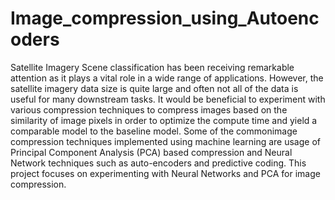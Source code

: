 # Image_compression_using_Autoencoders

Satellite Imagery Scene classification has been receiving remarkable attention as it plays a vital role
in a wide range of applications. However, the satellite imagery data size is quite large and often not
all of the data is useful for many downstream tasks. It would be beneficial to experiment with various
compression techniques to compress images based on the similarity of image pixels in order to optimize 
the compute time and yield a comparable model to the baseline model. Some of the commonimage compression 
techniques implemented using machine learning are usage of Principal Component Analysis (PCA)
based compression and Neural Network techniques such as auto-encoders and predictive coding. 
This project focuses on experimenting with Neural Networks and PCA for image compression.
